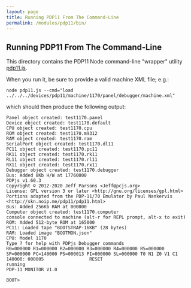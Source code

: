 ```yaml
---
layout: page
title: Running PDP11 From The Command-Line
permalink: /modules/pdp11/bin/
---
```


Running PDP11 From The Command-Line
-----------------------------------

This directory contains the PDP11 Node command-line "wrapper" utility [pdp11.js](pdp11.js).

When you run it, be sure to provide a valid machine XML file; e.g.:

	node pdp11.js --cmd="load ../../../devices/pdp11/machine/1170/panel/debugger/machine.xml"

which should then produce the following output:

    Panel object created: test1170.panel
    Device object created: test1170.default
    CPU object created: test1170.cpu
    ROM object created: test1170.m9312
    RAM object created: test1170.ram
    SerialPort object created: test1170.dl11
    PC11 object created: test1170.pc11
    RK11 object created: test1170.rk11
    RL11 object created: test1170.rl11
    RX11 object created: test1170.rx11
    Debugger object created: test1170.debugger
    Bus: Added 8Kb H/W at 17760000
    PDPjs v1.60.3
    Copyright © 2012-2020 Jeff Parsons <Jeff@pcjs.org>
    License: GPL version 3 or later <http://gnu.org/licenses/gpl.html>
    Portions adapted from the PDP-11/70 Emulator by Paul Nankervis <http://skn.noip.me/pdp11/pdp11.html>
    Bus: Added 256Kb RAM at 000000
    Computer object created: test1170.computer
    console connected to machine (alt-r for REPL prompt, alt-x to exit)
    ROM: Added 512-byte ROM at 165000
    PC11: Loaded tape "BOOTSTRAP-16KB" (28 bytes)
    RAM: Loaded image "BOOTMON.json"
    CPU: Model 1170
    Type ? for help with PDPjs Debugger commands
    R0=000000 R1=000000 R2=000000 R3=000000 R4=000000 R5=000000 
    SP=000000 PC=140000 PS=000013 PI=000000 SL=000000 T0 N1 Z0 V1 C1 
    140000: 000005                 RESET
    running
    PDP-11 MONITOR V1.0
    
    BOOT> 
